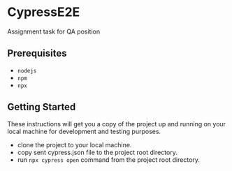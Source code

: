 # CypressE2E

Assignment task for QA position 

## Prerequisites

- `nodejs`
- `npm`
- `npx`

## Getting Started

These instructions will get you a copy of the project up and running on your local machine for development and testing purposes.

- clone the project to your local machine.
- copy sent cypress.json file to the project root directory.
- run `npx cypress open` command from the project root directory.
